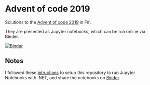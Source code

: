 # Advent of code 2019

Solutions to the [Advent of code 2019](https://adventofcode.com/2019) in F#.

They are presented as Jupyter notebooks, which can be run online via Binder.

[![Binder](https://mybinder.org/badge_logo.svg)](https://mybinder.org/v2/gl/turbohz%2Fadvent-of-code-2019/master?urlpath=lab)

## Notes 

I followed these [intructions](https://github.com/dotnet/try/blob/master/CreateBinder.md) to setup
this repository to run Jupyter Notebooks with .NET, and share the notebooks on [Binder](https://mybinder.org/).
